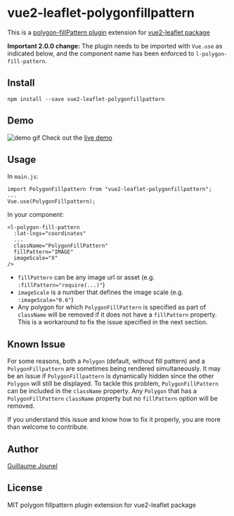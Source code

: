 # vue2-leaflet-polygonfillpattern

This is a [polygon-fillPattern plugin](https://github.com/lwsu/leaflet-polygon-fillPattern) extension for [vue2-leaflet package](https://github.com/KoRiGaN/Vue2Leaflet)

**Important 2.0.0 change:** The plugin needs to be imported with `Vue.use` as indicated below, and the component name has been enforced to `l-polygon-fill-pattern`.

## Install

    npm install --save vue2-leaflet-polygonfillpattern

## Demo

![demo gif](http://guillaumejounel.com/dev/vue2-leaflet-polygonfillpattern/demo.gif)
Check out the [live demo](http://guillaumejounel.com/dev/vue2-leaflet-polygonfillpattern/)

## Usage

In `main.js`:

    import PolygonFillpattern from "vue2-leaflet-polygonfillpattern";
    ...
    Vue.use(PolygonFillpattern);

In your component:

    <l-polygon-fill-pattern
      :lat-lngs="coordinates"
      ...
      className="PolygonFillPattern"
      fillPattern="IMAGE"
      imageScale="X"
    />

- `fillPattern` can be any image url or asset (e.g. `:fillPattern="require(...)"`)
- `imageScale` is a number that defines the image scale (e.g. `:imageScale="0.6"`)
- Any polygon for which `PolygonFillPattern` is specified as part of `className` will be removed if it does not have a `fillPattern` property. This is a workaround to fix the issue specified in the next section.

## Known Issue

For some reasons, both a `Polygon` (default, without fill pattern) and a `PolygonFillpattern` are sometimes being rendered simultaneously. It may be an issue if `PolygonFillpattern` is dynamically hidden since the other `Polygon` will still be displayed. To tackle this problem, `PolygonFillPattern` can be included in the `className` property. Any `Polygon` that has a `PolygonFillPattern` `className` property but no `fillPattern` option will be removed.

If you understand this issue and know how to fix it properly, you are more than welcome to contribute.

## Author

[Guillaume Jounel](https://github.com/guillaumejounel/)

## License

MIT
polygon fillpattern plugin extension for vue2-leaflet package
